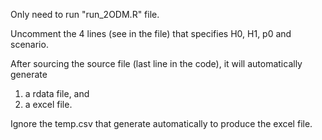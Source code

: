 Only need to run "run_2ODM.R" file. 

Uncomment the 4 lines (see in the file) that specifies
H0, H1, p0 and scenario.

After sourcing the source file (last line in the code),
it will automatically generate 
1. a rdata file, and
2. a excel file.

Ignore the temp.csv that generate automatically to produce the excel file.
